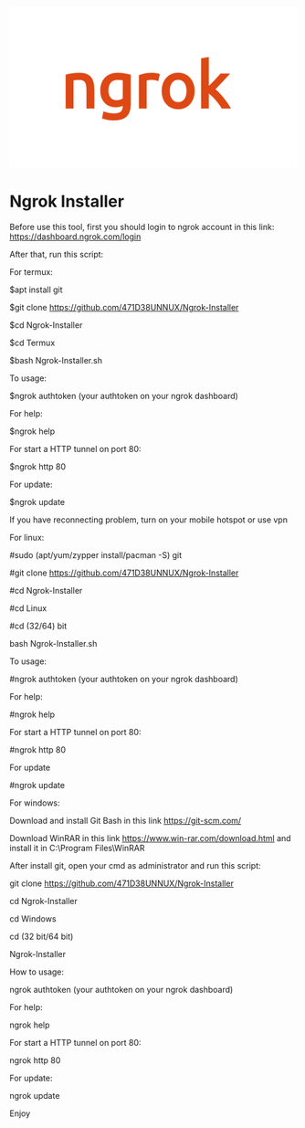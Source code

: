 ![](ngrok+(1).png)

# Ngrok Installer

Before use this tool, first you should login to ngrok account in this link: https://dashboard.ngrok.com/login 

After that, run this script:

For termux:

$apt install git

$git clone https://github.com/471D38UNNUX/Ngrok-Installer

$cd Ngrok-Installer

$cd Termux

$bash Ngrok-Installer.sh

To usage:

$ngrok authtoken (your authtoken on your ngrok dashboard)

For help:

$ngrok help

For start a HTTP tunnel on port 80:

$ngrok http 80

For update:

$ngrok update

If you have reconnecting problem, turn on your mobile hotspot or use vpn

For linux:

#sudo (apt/yum/zypper install/pacman -S) git

#git clone https://github.com/471D38UNNUX/Ngrok-Installer

#cd Ngrok-Installer

#cd Linux

#cd (32/64) bit

bash Ngrok-Installer.sh

To usage:

#ngrok authtoken (your authtoken on your ngrok dashboard)

For help:

#ngrok help

For start a HTTP tunnel on port 80:

#ngrok http 80

For update

#ngrok update

For windows:

Download and install Git Bash in this link https://git-scm.com/

Download WinRAR in this link https://www.win-rar.com/download.html and install it in C:\Program Files\WinRAR

After install git, open your cmd as administrator and run this script:

git clone https://github.com/471D38UNNUX/Ngrok-Installer

cd Ngrok-Installer

cd Windows

cd (32 bit/64 bit)

Ngrok-Installer

How to usage:

ngrok authtoken (your authtoken on your ngrok dashboard)

For help:

ngrok help

For start a HTTP tunnel on port 80:

ngrok http 80

For update:

ngrok update

Enjoy
